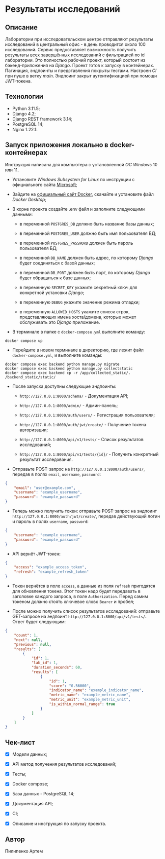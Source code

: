 # Результаты исследований

## Описание

Лаборатории при исследовательском центре отправляют результаты исследований в
центральный офис - в день проводится около 100 исследований. Cервис
предоставляет возможность получить результаты всех завершённых исследований с
фильтрацией по id лаборатории. Это полностью рабочий проект, который состоит
из бэкенд-приложения на _Django_. Проект готов к запуску в контейнерах.
Пагинация, эндпоинты и представления покрыты тестами. Настроен _CI_ при пуше в
ветку _main_. Эндпоинт закрыт аутентификацией при помощи JWT-токена.

## Технологии

- Python 3.11.5;
- Django 4.2;
- Django REST framework 3.14;
- PostgreSQL 14;
- Nginx 1.22.1.

## Запуск приложения локально в docker-контейнерах

Инструкция написана для компьютера с установленной _ОС Windows_ 10 или 11.

- Установите _Windows Subsystem for Linux_ по инструкции с официального сайта
[Microsoft](https://learn.microsoft.com/ru-ru/windows/wsl/install);

- Зайдите на
[официальный сайт Docker](https://www.docker.com/products/docker-desktop/),
скачайте и установите файл _Docker Desktop_;

- В корне проекта создайте .env файл и заполните следующими данными:

  - в переменной `POSTGRES_DB` должно быть название базы данных;

  - в переменной `POSTGRES_USER` должно быть имя пользователя БД;

  - в переменной `POSTGRES_PASSWORD` должен быть пароль пользователя БД;

  - в переменной `DB_NAME` должен быть адрес, по которому _Django_ будет
  соединяться с базой данных;

  - в переменной `DB_PORT` должен быть порт, по которому _Django_ будет
  обращаться к базе данных;

  - в переменную `SECRET_KEY` укажите секретный ключ для конкретной установки
  _Django_;

  - в переменную `DEBUG` укажите значение режима отладки;

  - в переменную `ALLOWED_HOSTS` укажите список строк, представляющих имена
  хоста/домена, которые может обслуживать это _Django_ приложение.

- В терминале в папке с `docker-compose.yml` выполните команду:

```text
docker compose up
```

- Перейдите в новом терминале в директорию, где лежит файл
`docker-compose.yml`, и выполните команды:

```text
docker compose exec backend python manage.py migrate
docker compose exec backend python manage.py collectstatic
docker compose exec backend cp -r /app/collected_static/. /backend_static/static/
```

- После запуска доступны следующие эндпоинты:

  - `http://127.0.0.1:8000/schema/` - Документация API;

  - `http://127.0.0.1:8000/admin/` - Админ-панель;

  - `http://127.0.0.1:8000/auth/users/` - Регистрация пользователя;

  - `http://127.0.0.1:8000/auth/jwt/create/` - Получение токена авторизации;

  - `http://127.0.0.1:8000/api/v1/tests/` - Список результатов исследований;

  - `http://127.0.0.1:8000/api/v1/tests/{id}/` - Получить конкретный результат
  исследования.

- Отправьте POST-запрос на `http://127.0.0.1:8000/auth/users/`, передав в
полях `email`, `username`, `password`:

```json
{
    "email": "user@example.com",
    "username": "example_username",
    "password": "example_password"
}
```

- Теперь можно получить токен: отправьте POST-запрос на эндпоинт
`http://127.0.0.1:8000/auth/jwt/create/`, передав действующий логин и пароль в
полях `username`, `password`:

```json
{
    "username": "example_username",
    "password": "example_password"
}
```

- API вернёт JWT-токен:

```json
{
    "access": "example_access_token",
    "refresh": "example_refresh_token"
}
```

- Токен вернётся в поле `access`, а данные из поля `refresh` пригодятся для
обновления токена. Этот токен надо будет передавать в заголовке каждого
запроса, в поле `Authorization`. Перед самим токеном должно стоять ключевое
слово `Bearer` и пробел;

- После можно получить список результатов исследований: отправьте GET-запросе
на эндпоинт `http://127.0.0.1:8000/api/v1/tests/`. Ответ будет следующим:

```json
{
    "count": 1,
    "next": null,
    "previous": null,
    "results": [
        {
            "id": 1,
            "lab_id": 1,
            "duration_seconds": 60,
            "results": [
                {
                    "id": 1,
                    "score": "0.56000",
                    "indicator_name": "example_indicator_name",
                    "metric_name": "example_metric_name",
                    "metric_unit": "example_metric_unit",
                    "is_within_normal_range": true
                }
            ]
        }
    ]
}
```

## Чек-лист

- [x] Модели данных;

- [x] API метод получения результатов исследований;

- [x] Тесты;

- [x] Docker compose;

- [x] База данных - PostgreSQL 14;

- [x] Документация API;

- [x] CI;

- [x] Описание и инструкция по запуску проекта.

## Автор

Пилипенко Артем
